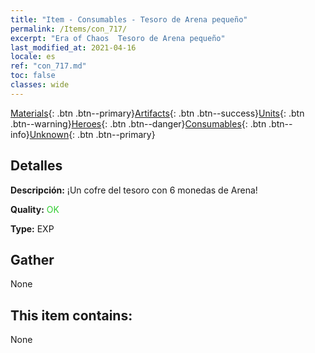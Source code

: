 ```yaml
---
title: "Item - Consumables - Tesoro de Arena pequeño"
permalink: /Items/con_717/
excerpt: "Era of Chaos  Tesoro de Arena pequeño"
last_modified_at: 2021-04-16
locale: es
ref: "con_717.md"
toc: false
classes: wide
---
```

 [Materials](/es/Items/){: .btn .btn--primary}[Artifacts](/es/Items/Artifacts/){: .btn .btn--success}[Units](/es/Items/Units/){: .btn .btn--warning}[Heroes](/es/Items/Heroes/){: .btn .btn--danger}[Consumables](/es/Items/Consumables/){: .btn .btn--info}[Unknown](/es/Items/Unknown/){: .btn .btn--primary}

## Detalles
 **Descripción:** ¡Un cofre del tesoro con 6 monedas de Arena!

 **Quality:** <span style="color: #32CD32">OK</span>

 **Type:** EXP

## Gather

  None

## This item contains:

  None


